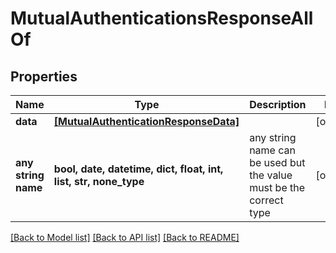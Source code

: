 # MutualAuthenticationsResponseAllOf


## Properties
Name | Type | Description | Notes
------------ | ------------- | ------------- | -------------
**data** | [**[MutualAuthenticationResponseData]**](MutualAuthenticationResponseData.md) |  | [optional] 
**any string name** | **bool, date, datetime, dict, float, int, list, str, none_type** | any string name can be used but the value must be the correct type | [optional]

[[Back to Model list]](../README.md#documentation-for-models) [[Back to API list]](../README.md#documentation-for-api-endpoints) [[Back to README]](../README.md)


